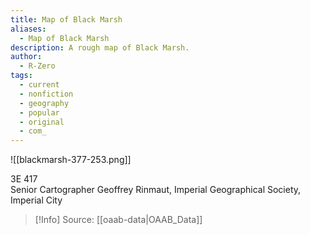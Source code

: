 ```yaml
---
title: Map of Black Marsh
aliases:
  - Map of Black Marsh
description: A rough map of Black Marsh.
author:
  - R-Zero
tags:
  - current
  - nonfiction
  - geography
  - popular
  - original
  - com_
---
```

![[blackmarsh-377-253.png]]

3E 417  
Senior Cartographer Geoffrey Rinmaut, Imperial Geographical Society, Imperial City

> [!Info]
> Source: [[oaab-data|OAAB_Data]]
